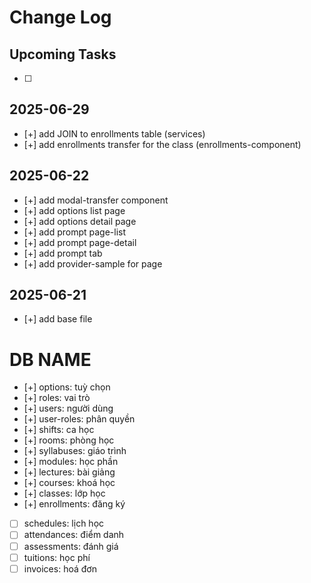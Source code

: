 # Change Log

## Upcoming Tasks

- [ ]

## 2025-06-29

- [+] add JOIN to enrollments table (services)
- [+] add enrollments transfer for the class (enrollments-component)

## 2025-06-22

- [+] add modal-transfer component
- [+] add options list page
- [+] add options detail page
- [+] add prompt page-list
- [+] add prompt page-detail
- [+] add prompt tab
- [+] add provider-sample for page

## 2025-06-21

- [+] add base file

# DB NAME

- [+] options: tuỳ chọn
- [+] roles: vai trò
- [+] users: người dùng
- [+] user-roles: phân quyền
- [+] shifts: ca học
- [+] rooms: phòng học
- [+] syllabuses: giáo trình
- [+] modules: học phần
- [+] lectures: bài giảng
- [+] courses: khoá học
- [+] classes: lớp học
- [+] enrollments: đăng ký
- [ ] schedules: lịch học
- [ ] attendances: điểm danh
- [ ] assessments: đánh giá
- [ ] tuitions: học phí
- [ ] invoices: hoá đơn
